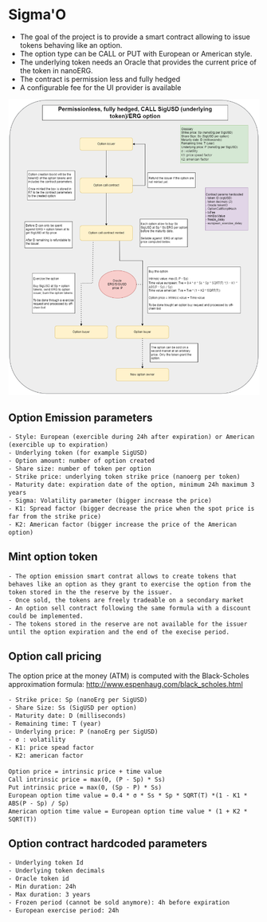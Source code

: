 # Sigma'O

- The goal of the project is to provide a smart contract allowing to issue tokens behaving like an option.
- The option type can be CALL or PUT with European or American style.
- The underlying token needs an Oracle that provides the current price of the token in nanoERG.
- The contract is permission less and fully hedged
- A configurable fee for the UI provider is available

![Sigma'O global diagram](./contract/OptionCall_global.drawio.png)

## Option Emission parameters
    - Style: European (exercible during 24h after expiration) or American (exercible up to expiration)
    - Underlying token (for example SigUSD)
    - Option amount: number of option created
    - Share size: number of token per option
    - Strike price: underlying token strike price (nanoerg per token)
    - Maturity date: expiration date of the option, minimum 24h maximum 3 years
    - Sigma: Volatility parameter (bigger increase the price)
    - K1: Spread factor (bigger decrease the price when the spot price is far from the strike price)
    - K2: American factor (bigger increase the price of the American option)

## Mint option token
    - The option emission smart contrat allows to create tokens that behaves like an option as they grant to exercise the option from the token stored in the the reserve by the issuer.
    - Once sold, the tokens are freely tradeable on a secondary market
    - An option sell contract following the same formula with a discount could be implemented.
    - The tokens stored in the reserve are not available for the issuer until the option expiration and the end of the execise period.

## Option call pricing
The option price at the money (ATM) is computed with the Black-Scholes approximation formula:
http://www.espenhaug.com/black_scholes.html

    - Strike price: Sp (nanoErg per SigUSD)
    - Share Size: Ss (SigUSD per option)
    - Maturity date: D (milliseconds)
    - Remaining time: T (year)
    - Underlying price: P (nanoErg per SigUSD)
    - σ : volatility
    - K1: price spead factor 
    - K2: american factor

    Option price = intrinsic price + time value
    Call intrinsic price = max(0, (P - Sp) * Ss)
    Put intrinsic price = max(0, (Sp - P) * Ss)
    European option time value = 0.4 * σ * Ss * Sp * SQRT(T) *(1 - K1 * ABS(P - Sp) / Sp)
    American option time value = European option time value * (1 + K2 * SQRT(T))

## Option contract hardcoded parameters
    - Underlying token Id
    - Underlying token decimals
    - Oracle token id
    - Min duration: 24h
    - Max duration: 3 years
    - Frozen period (cannot be sold anymore): 4h before expiration
    - European exercise period: 24h


